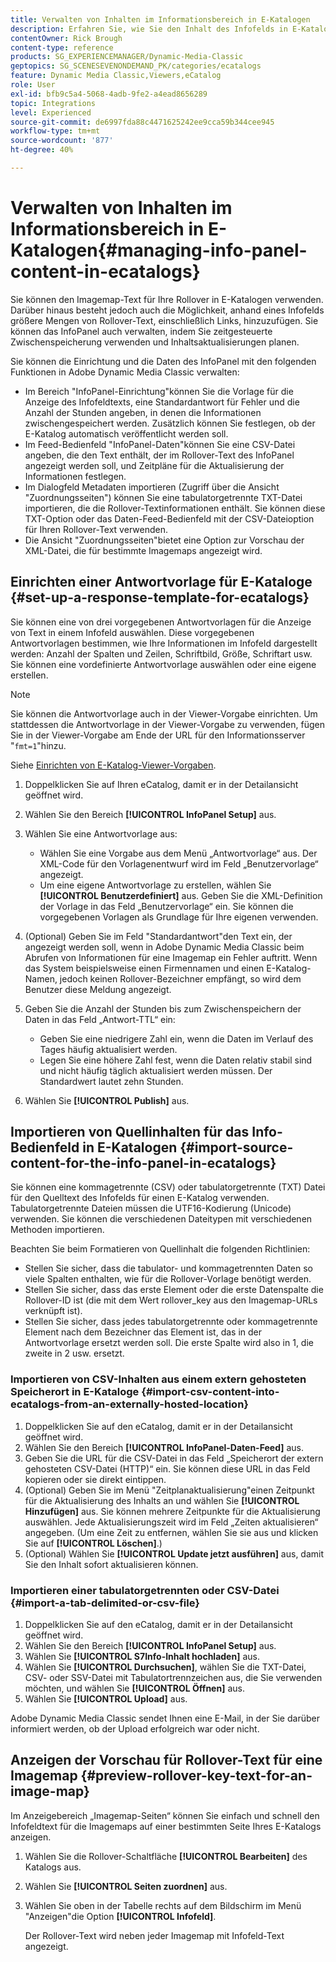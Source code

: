 ```yaml
---
title: Verwalten von Inhalten im Informationsbereich in E-Katalogen
description: Erfahren Sie, wie Sie den Inhalt des Infofelds in E-Katalogen in Adobe Dynamic Media Classic verwalten.
contentOwner: Rick Brough
content-type: reference
products: SG_EXPERIENCEMANAGER/Dynamic-Media-Classic
geptopics: SG_SCENESEVENONDEMAND_PK/categories/ecatalogs
feature: Dynamic Media Classic,Viewers,eCatalog
role: User
exl-id: bfb9c5a4-5068-4adb-9fe2-a4ead8656289
topic: Integrations
level: Experienced
source-git-commit: de6997fda88c4471625242ee9cca59b344cee945
workflow-type: tm+mt
source-wordcount: '877'
ht-degree: 40%

---
```


# Verwalten von Inhalten im Informationsbereich in E-Katalogen{#managing-info-panel-content-in-ecatalogs}

Sie können den Imagemap-Text für Ihre Rollover in E-Katalogen verwenden. Darüber hinaus besteht jedoch auch die Möglichkeit, anhand eines Infofelds größere Mengen von Rollover-Text, einschließlich Links, hinzuzufügen. Sie können das InfoPanel auch verwalten, indem Sie zeitgesteuerte Zwischenspeicherung verwenden und Inhaltsaktualisierungen planen.

Sie können die Einrichtung und die Daten des InfoPanel mit den folgenden Funktionen in Adobe Dynamic Media Classic verwalten:

* Im Bereich &quot;InfoPanel-Einrichtung&quot;können Sie die Vorlage für die Anzeige des Infofeldtexts, eine Standardantwort für Fehler und die Anzahl der Stunden angeben, in denen die Informationen zwischengespeichert werden. Zusätzlich können Sie festlegen, ob der E-Katalog automatisch veröffentlicht werden soll.
* Im Feed-Bedienfeld &quot;InfoPanel-Daten&quot;können Sie eine CSV-Datei angeben, die den Text enthält, der im Rollover-Text des InfoPanel angezeigt werden soll, und Zeitpläne für die Aktualisierung der Informationen festlegen.
* Im Dialogfeld Metadaten importieren (Zugriff über die Ansicht &quot;Zuordnungsseiten&quot;) können Sie eine tabulatorgetrennte TXT-Datei importieren, die die Rollover-Textinformationen enthält. Sie können diese TXT-Option oder das Daten-Feed-Bedienfeld mit der CSV-Dateioption für Ihren Rollover-Text verwenden.
* Die Ansicht &quot;Zuordnungsseiten&quot;bietet eine Option zur Vorschau der XML-Datei, die für bestimmte Imagemaps angezeigt wird.

## Einrichten einer Antwortvorlage für E-Kataloge {#set-up-a-response-template-for-ecatalogs}

Sie können eine von drei vorgegebenen Antwortvorlagen für die Anzeige von Text in einem Infofeld auswählen. Diese vorgegebenen Antwortvorlagen bestimmen, wie Ihre Informationen im Infofeld dargestellt werden: Anzahl der Spalten und Zeilen, Schriftbild, Größe, Schriftart usw. Sie können eine vordefinierte Antwortvorlage auswählen oder eine eigene erstellen.

>[!NOTE]
>
>Sie können die Antwortvorlage auch in der Viewer-Vorgabe einrichten. Um stattdessen die Antwortvorlage in der Viewer-Vorgabe zu verwenden, fügen Sie in der Viewer-Vorgabe am Ende der URL für den Informationsserver &quot;`fmt=1`&quot;hinzu.
>
>Siehe [Einrichten von E-Katalog-Viewer-Vorgaben](setting-ecatalog-viewer-presets.md#setting_up_ecatalog_viewer_presets).

1. Doppelklicken Sie auf Ihren eCatalog, damit er in der Detailansicht geöffnet wird.
1. Wählen Sie den Bereich **[!UICONTROL InfoPanel Setup]** aus.
1. Wählen Sie eine Antwortvorlage aus:

   * Wählen Sie eine Vorgabe aus dem Menü „Antwortvorlage“ aus. Der XML-Code für den Vorlagenentwurf wird im Feld „Benutzervorlage“ angezeigt.
   * Um eine eigene Antwortvorlage zu erstellen, wählen Sie **[!UICONTROL Benutzerdefiniert]** aus. Geben Sie die XML-Definition der Vorlage in das Feld „Benutzervorlage“ ein. Sie können die vorgegebenen Vorlagen als Grundlage für Ihre eigenen verwenden. 

1. (Optional) Geben Sie im Feld &quot;Standardantwort&quot;den Text ein, der angezeigt werden soll, wenn in Adobe Dynamic Media Classic beim Abrufen von Informationen für eine Imagemap ein Fehler auftritt. Wenn das System beispielsweise einen Firmennamen und einen E-Katalog-Namen, jedoch keinen Rollover-Bezeichner empfängt, so wird dem Benutzer diese Meldung angezeigt.
1. Geben Sie die Anzahl der Stunden bis zum Zwischenspeichern der Daten in das Feld „Antwort-TTL“ ein:

   * Geben Sie eine niedrigere Zahl ein, wenn die Daten im Verlauf des Tages häufig aktualisiert werden.
   * Legen Sie eine höhere Zahl fest, wenn die Daten relativ stabil sind und nicht häufig täglich aktualisiert werden müssen. Der Standardwert lautet zehn Stunden.

1. Wählen Sie **[!UICONTROL Publish]** aus.

## Importieren von Quellinhalten für das Info-Bedienfeld in E-Katalogen {#import-source-content-for-the-info-panel-in-ecatalogs}

Sie können eine kommagetrennte (CSV) oder tabulatorgetrennte (TXT) Datei für den Quelltext des Infofelds für einen E-Katalog verwenden. Tabulatorgetrennte Dateien müssen die UTF16-Kodierung (Unicode) verwenden. Sie können die verschiedenen Dateitypen mit verschiedenen Methoden importieren.

Beachten Sie beim Formatieren von Quellinhalt die folgenden Richtlinien:

* Stellen Sie sicher, dass die tabulator- und kommagetrennten Daten so viele Spalten enthalten, wie für die Rollover-Vorlage benötigt werden.
* Stellen Sie sicher, dass das erste Element oder die erste Datenspalte die Rollover-ID ist (die mit dem Wert rollover_key aus den Imagemap-URLs verknüpft ist).
* Stellen Sie sicher, dass jedes tabulatorgetrennte oder kommagetrennte Element nach dem Bezeichner das Element ist, das in der Antwortvorlage ersetzt werden soll. Die erste Spalte wird also in $1$, die zweite in $2$ usw. ersetzt.

### Importieren von CSV-Inhalten aus einem extern gehosteten Speicherort in E-Kataloge {#import-csv-content-into-ecatalogs-from-an-externally-hosted-location}

1. Doppelklicken Sie auf den eCatalog, damit er in der Detailansicht geöffnet wird.
1. Wählen Sie den Bereich **[!UICONTROL InfoPanel-Daten-Feed]** aus.
1. Geben Sie die URL für die CSV-Datei in das Feld „Speicherort der extern gehosteten CSV-Datei (HTTP)“ ein. Sie können diese URL in das Feld kopieren oder sie direkt eintippen.
1. (Optional) Geben Sie im Menü &quot;Zeitplanaktualisierung&quot;einen Zeitpunkt für die Aktualisierung des Inhalts an und wählen Sie **[!UICONTROL Hinzufügen]** aus. Sie können mehrere Zeitpunkte für die Aktualisierung auswählen. Jede Aktualisierungszeit wird im Feld „Zeiten aktualisieren“ angegeben. (Um eine Zeit zu entfernen, wählen Sie sie aus und klicken Sie auf **[!UICONTROL Löschen]**.)
1. (Optional) Wählen Sie **[!UICONTROL Update jetzt ausführen]** aus, damit Sie den Inhalt sofort aktualisieren können.

### Importieren einer tabulatorgetrennten oder CSV-Datei {#import-a-tab-delimited-or-csv-file}

<!-- 

Comment Type: remark
Last Modified By: unknown unknown 
Last Modified Date: 

<p>SR changed this section 10/23/2012</p>

 -->

1. Doppelklicken Sie auf den eCatalog, damit er in der Detailansicht geöffnet wird.
1. Wählen Sie den Bereich **[!UICONTROL InfoPanel Setup]** aus.
1. Wählen Sie **[!UICONTROL S7Info-Inhalt hochladen]** aus.
1. Wählen Sie **[!UICONTROL Durchsuchen]**, wählen Sie die TXT-Datei, CSV- oder SSV-Datei mit Tabulatortrennzeichen aus, die Sie verwenden möchten, und wählen Sie **[!UICONTROL Öffnen]** aus.
1. Wählen Sie **[!UICONTROL Upload]** aus.

Adobe Dynamic Media Classic sendet Ihnen eine E-Mail, in der Sie darüber informiert werden, ob der Upload erfolgreich war oder nicht.

## Anzeigen der Vorschau für Rollover-Text für eine Imagemap {#preview-rollover-key-text-for-an-image-map}

Im Anzeigebereich „Imagemap-Seiten“ können Sie einfach und schnell den Infofeldtext für die Imagemaps auf einer bestimmten Seite Ihres E-Katalogs anzeigen.

1. Wählen Sie die Rollover-Schaltfläche **[!UICONTROL Bearbeiten]** des Katalogs aus.
1. Wählen Sie **[!UICONTROL Seiten zuordnen]** aus.
1. Wählen Sie oben in der Tabelle rechts auf dem Bildschirm im Menü &quot;Anzeigen&quot;die Option **[!UICONTROL Infofeld]**.

   Der Rollover-Text wird neben jeder Imagemap mit Infofeld-Text angezeigt.
